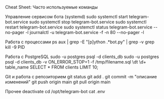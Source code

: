 Cheat Sheet: Часто используемые команды

Управление сервисом бота (systemd)
sudo systemctl start telegram-bot.service
sudo systemctl stop telegram-bot.service
sudo systemctl restart telegram-bot.service
sudo systemctl status telegram-bot.service --no-pager -l
journalctl -u telegram-bot.service -f -n 80 --no-pager -l

Работа с процессами
ps aux | grep -E "[p]ython .*bot.py" | grep -v grep
kill -9 PID

Работа с PostgreSQL
sudo -u postgres psql -d clients_db
sudo -u postgres psql -d clients_db -v ON_ERROR_STOP=1 -f /tmp/filename.sql
\dt
\d+ table_name
SELECT * FROM clients LIMIT 10;

Git и работа с репозиторием
git status
git add .
git commit -m "описание изменений"
git push origin main
git pull origin main

Прочее
deactivate
cd /opt/telegram-bot
cat .env
